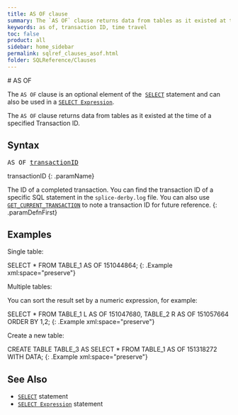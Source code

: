 ```yaml
---
title: AS OF clause
summary: The `AS OF` clause returns data from tables as it existed at the time of a specified Transaction ID.
keywords: as of, transaction ID, time travel
toc: false
product: all
sidebar: home_sidebar
permalink: sqlref_clauses_asof.html
folder: SQLReference/Clauses
---
```

<section>
<div class="TopicContent" data-swiftype-index="true" markdown="1">
# AS OF

The `AS OF` clause is an optional element of the &nbsp;[`SELECT`](sqlref_statements_select.html) statement and can also be used in a [`SELECT Expression`](sqlref_expressions_select.html).

The `AS OF` clause returns data from tables as it existed at the time of a specified Transaction ID.

## Syntax

<div class="fcnWrapperWide"><pre class="FcnSyntax">
AS OF <a href="sqlref_identifiers_types.html#ColumnName">transactionID</a></pre>
</div>

<div class="paramList" markdown="1">
transactionID
{: .paramName}

The ID of a completed transaction. You can find the transaction ID of a specific SQL statement in the `splice-derby.log` file. You can also use <a href="sqlref_sysprocs_getcurrenttransaction.html"><code>GET_CURRENT_TRANSACTION</code></a> to note a transaction ID for future reference.
{: .paramDefnFirst}

</div>

## Examples

Single table:

<div class="preWrapper" markdown="1">
    SELECT * FROM TABLE_1 AS OF 151044864;
{: .Example xml:space="preserve"}

</div>


Multiple tables:

You can sort the result set by a numeric expression, for example:

<div class="preWrapper" markdown="1">

  SELECT * FROM TABLE_1 L AS OF 151047680,
  TABLE_2 R AS OF 151057664
  ORDER BY 1,2;
{: .Example xml:space="preserve"}

</div>


Create a new table:

<div class="preWrapper" markdown="1">
  CREATE TABLE TABLE_3 AS
  SELECT * FROM TABLE_1 AS OF 151318272
  WITH DATA;
{: .Example xml:space="preserve"}

</div>

## See Also

* [`SELECT`](sqlref_statements_select.html) statement
* [`SELECT Expression`](sqlref_expressions_select.html) statement

</div>
</section>

